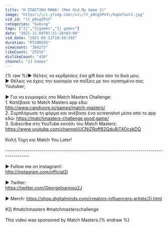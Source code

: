 ```yaml
---
title: "Η ΣΠΑΣΤΙΚΗ ΜΑΝΑ! (Mom Hid My Game 2)"
image: "https:\/\/i.ytimg.com\/vi\/lt_p0ng5PnY\/hqdefault.jpg"
vid_id: "lt_p0ng5PnY"
categories: "Gaming"
tags: ["2j","2jgames","2j games"]
date: "2021-11-04T07:51:26+03:00"
vid_date: "2021-05-12T10:58:59Z"
duration: "PT20M29S"
viewcount: "384272"
likeCount: "25555"
dislikeCount: "430"
channel: "2J Games"
---
```

{% raw %}► Θέλεις να κερδρίσεις ένα gift box σαν το δικό μου;<br />► Θέλεις να έχεις την ευκαιρία να παίξεις με τον αγαπημένο σας Youtuber;<br /><br />► Για να εγγραφείς στο Match Masters Challenge:<br />1. Κατέβασε το Match Masters app εδώ: <a rel="nofollow" target="blank" href="http://www.candivore.io/games/match-masters/">http://www.candivore.io/games/match-masters/</a> <br />2. Συμπλήρωσε τη φόρμα και ανέβασε ένα screenshot μέσα από το app εδώ: <a rel="nofollow" target="blank" href="https://matchmasters-challenge.good.game/">https://matchmasters-challenge.good.game/</a>  <br />3. Subscribe στο YouTube κανάλι του Match Masters: <a rel="nofollow" target="blank" href="https://www.youtube.com/channel/UCNiZRqff82Qdu8jT4OcxkDQ">https://www.youtube.com/channel/UCNiZRqff82Qdu8jT4OcxkDQ</a> <br /><br />Καλή Τύχη και Match You Later!<br /><br />------------------------------------------------------------------------------------------<br /><br />► Follow me on Instagram!:<br /><a rel="nofollow" target="blank" href="http://instagram.com/official2j">http://instagram.com/official2j</a><br /><br />► Twitter:<br /><a rel="nofollow" target="blank" href="https://twitter.com/GeorgeIoannou2J">https://twitter.com/GeorgeIoannou2J</a><br /><br />► Merch: <a rel="nofollow" target="blank" href="https://shop.digitalminds.com/creators-influencers-artists/2j.html">https://shop.digitalminds.com/creators-influencers-artists/2j.html</a><br /><br />#2j #matchmasters  #matchmasterschallenge<br /><br />This video was sponsored by Match Masters.{% endraw %}
